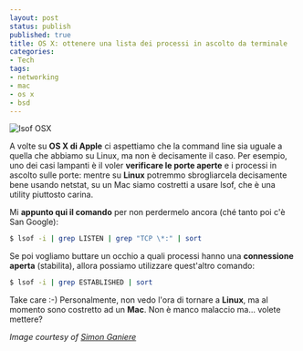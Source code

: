 ```yaml
---
layout: post
status: publish
published: true
title: OS X: ottenere una lista dei processi in ascolto da terminale
categories:
- Tech
tags:
- networking
- mac
- os x
- bsd
---
```


![lsof OSX](http://www.simonganiere.ch/wp-content/uploads/2012/07/lsof-output-example.png)

A volte su **OS X di Apple** ci aspettiamo che la command line sia uguale a quella che abbiamo su Linux, ma non è decisamente il caso. Per esempio, uno dei casi lampanti è il voler **verificare le porte aperte** e i processi in ascolto sulle porte: mentre su **Linux** potremmo sbrogliarcela decisamente bene usando netstat, su un Mac siamo costretti a usare lsof, che è una utility piuttosto carina.

Mi **appunto qui il comando** per non perdermelo ancora (ché tanto poi c'è San Google):

```bash
$ lsof -i | grep LISTEN | grep "TCP \*:" | sort
```

Se poi vogliamo buttare un occhio a quali processi hanno una **connessione aperta** (stabilita), allora possiamo utilizzare quest'altro comando:

```bash
$ lsof -i | grep ESTABLISHED | sort
```

Take care :-) Personalmente, non vedo l'ora di tornare a **Linux**, ma al momento sono costretto ad un **Mac**. Non è manco malaccio ma... volete mettere?

_Image courtesy of [Simon Ganiere](http://www.simonganiere.ch/)_
